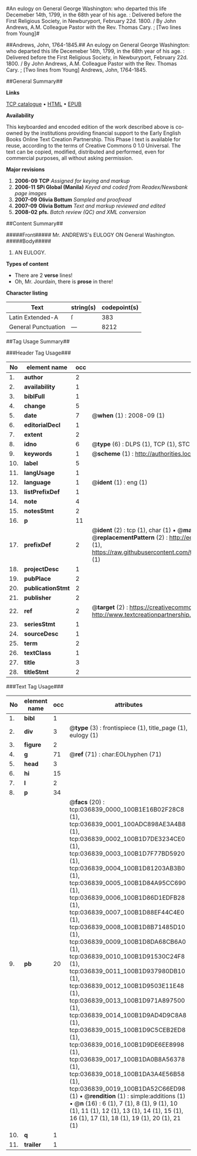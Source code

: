 #An eulogy on General George Washington: who departed this life Decemeber 14th, 1799, in the 68th year of his age. : Delivered before the First Religious Society, in Newburyport, February 22d. 1800. / By John Andrews, A.M. Colleague Pastor with the Rev. Thomas Cary. ; [Two lines from Young]#

##Andrews, John, 1764-1845.##
An eulogy on General George Washington: who departed this life Decemeber 14th, 1799, in the 68th year of his age. : Delivered before the First Religious Society, in Newburyport, February 22d. 1800. / By John Andrews, A.M. Colleague Pastor with the Rev. Thomas Cary. ; [Two lines from Young]
Andrews, John, 1764-1845.

##General Summary##

**Links**

[TCP catalogue](http://www.ota.ox.ac.uk/tcp/)  • 
[HTML](http://tei.it.ox.ac.uk/tcp/Texts-HTML/free/N27/N27639.html)  • 
[EPUB](http://tei.it.ox.ac.uk/tcp/Texts-EPUB/free/N27/N27639.epub)

**Availability**

This keyboarded and encoded edition of the
	       work described above is co-owned by the institutions
	       providing financial support to the Early English Books
	       Online Text Creation Partnership. This Phase I text is
	       available for reuse, according to the terms of Creative
	       Commons 0 1.0 Universal. The text can be copied,
	       modified, distributed and performed, even for
	       commercial purposes, all without asking permission.

**Major revisions**

1. __2006-09__ __TCP__ *Assigned for keying and markup*
1. __2006-11__ __SPi Global (Manila)__ *Keyed and coded from Readex/Newsbank page images*
1. __2007-09__ __Olivia Bottum__ *Sampled and proofread*
1. __2007-09__ __Olivia Bottum__ *Text and markup reviewed and edited*
1. __2008-02__ __pfs.__ *Batch review (QC) and XML conversion*

##Content Summary##

#####Front#####
Mr. ANDREWS's EULOGY ON General Washington.
#####Body#####

1. AN EULOGY.

**Types of content**

  * There are 2 **verse** lines!
  * Oh, Mr. Jourdain, there is **prose** in there!

**Character listing**


|Text|string(s)|codepoint(s)|
|---|---|---|
|Latin Extended-A|ſ|383|
|General Punctuation|—|8212|

##Tag Usage Summary##

###Header Tag Usage###

|No|element name|occ|attributes|
|---|---|---|---|
|1.|__author__|2||
|2.|__availability__|1||
|3.|__biblFull__|1||
|4.|__change__|5||
|5.|__date__|7| @__when__ (1) : 2008-09 (1)|
|6.|__editorialDecl__|1||
|7.|__extent__|2||
|8.|__idno__|6| @__type__ (6) : DLPS (1), TCP (1), STC (1), NOTIS (1), IMAGE-SET (1), EVANS-CITATION (1)|
|9.|__keywords__|1| @__scheme__ (1) : http://authorities.loc.gov/ (1)|
|10.|__label__|5||
|11.|__langUsage__|1||
|12.|__language__|1| @__ident__ (1) : eng (1)|
|13.|__listPrefixDef__|1||
|14.|__note__|4||
|15.|__notesStmt__|2||
|16.|__p__|11||
|17.|__prefixDef__|2| @__ident__ (2) : tcp (1), char (1)  •  @__matchPattern__ (2) : ([0-9\-]+):([0-9IVX]+) (1), (.+) (1)  •  @__replacementPattern__ (2) : http://eebo.chadwyck.com/downloadtiff?vid=$1&page=$2 (1), https://raw.githubusercontent.com/textcreationpartnership/Texts/master/tcpchars.xml#$1 (1)|
|18.|__projectDesc__|1||
|19.|__pubPlace__|2||
|20.|__publicationStmt__|2||
|21.|__publisher__|2||
|22.|__ref__|2| @__target__ (2) : https://creativecommons.org/publicdomain/zero/1.0/ (1), http://www.textcreationpartnership.org/docs/. (1)|
|23.|__seriesStmt__|1||
|24.|__sourceDesc__|1||
|25.|__term__|2||
|26.|__textClass__|1||
|27.|__title__|3||
|28.|__titleStmt__|2||


###Text Tag Usage###

|No|element name|occ|attributes|
|---|---|---|---|
|1.|__bibl__|1||
|2.|__div__|3| @__type__ (3) : frontispiece (1), title_page (1), eulogy (1)|
|3.|__figure__|2||
|4.|__g__|71| @__ref__ (71) : char:EOLhyphen (71)|
|5.|__head__|3||
|6.|__hi__|15||
|7.|__l__|2||
|8.|__p__|34||
|9.|__pb__|20| @__facs__ (20) : tcp:036839_0000_100B1E16B02F28C8 (1), tcp:036839_0001_100ADC898AE3A4B8 (1), tcp:036839_0002_100B1D7DE3234CE0 (1), tcp:036839_0003_100B1D7F77BD5920 (1), tcp:036839_0004_100B1D81203AB3B0 (1), tcp:036839_0005_100B1D84A95CC690 (1), tcp:036839_0006_100B1D86D1EDFB28 (1), tcp:036839_0007_100B1D88EF44C4E0 (1), tcp:036839_0008_100B1D8B71485D10 (1), tcp:036839_0009_100B1D8DA68CB6A0 (1), tcp:036839_0010_100B1D91530C24F8 (1), tcp:036839_0011_100B1D937980DB10 (1), tcp:036839_0012_100B1D9503E11E48 (1), tcp:036839_0013_100B1D971A897500 (1), tcp:036839_0014_100B1D9AD4D9C8A8 (1), tcp:036839_0015_100B1D9C5CEB2ED8 (1), tcp:036839_0016_100B1D9DE6EE8998 (1), tcp:036839_0017_100B1DA0B8A56378 (1), tcp:036839_0018_100B1DA3A4E56B58 (1), tcp:036839_0019_100B1DA52C66ED98 (1)  •  @__rendition__ (1) : simple:additions (1)  •  @__n__ (16) : 6 (1), 7 (1), 8 (1), 9 (1), 10 (1), 11 (1), 12 (1), 13 (1), 14 (1), 15 (1), 16 (1), 17 (1), 18 (1), 19 (1), 20 (1), 21 (1)|
|10.|__q__|1||
|11.|__trailer__|1||
